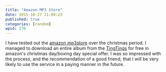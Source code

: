 ```yaml
---
title: "Amazon MP3 Store"
date: 2015-10-27 21:09:23
published: true
categories: [random]
wpid: 276
---
```


I have tested out the [amazon mp3store](https://amzn.to/2ududVy) over the christmas period. I managed to download an entire album from the [TingTings](https://amzn.to/2HMtbmJ) for free in amazon's christmas day/boxing day special offer. I was so impressed with the process, and the recommendation of a good friend, that I will be very likely to use the service in a paying manner in the future.